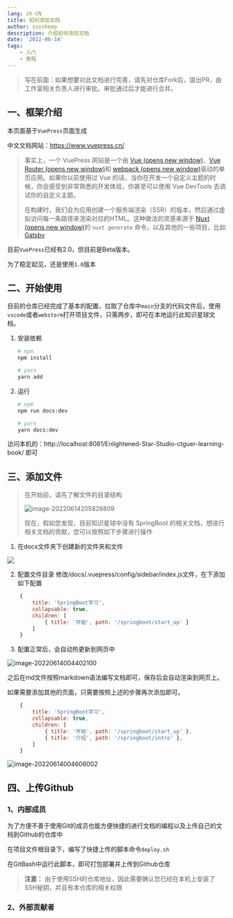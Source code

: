 ```yaml
---
lang: zh-CN
title: 如何添加文档
author: ssssheep
description: 介绍如何添加文档
date: '2022-06-14'
tags: 
    - 入门
    - 教程
---
```


> 写在前面：如果想要对此文档进行完善，请先对仓库Fork后，提出PR，由工作室相关负责人进行审批。审批通过后才能进行合并。

## 一、框架介绍

本页面基于`VuePress`页面生成

中文文档网站：https://www.vuepress.cn/

> 事实上，一个 VuePress 网站是一个由 [Vue (opens new window)](http://vuejs.org/)、[Vue Router (opens new window)](https://github.com/vuejs/vue-router)和 [webpack (opens new window)](http://webpack.js.org/)驱动的单页应用。如果你以前使用过 Vue 的话，当你在开发一个自定义主题的时候，你会感受到非常熟悉的开发体验，你甚至可以使用 Vue DevTools 去调试你的自定义主题。
>
> 在构建时，我们会为应用创建一个服务端渲染（SSR）的版本，然后通过虚拟访问每一条路径来渲染对应的HTML。这种做法的灵感来源于 [Nuxt (opens new window)](https://nuxtjs.org/)的 `nuxt generate` 命令，以及其他的一些项目，比如 [Gatsby](https://www.gatsbyjs.org/)

目前`VuePress`已经有2.0，但目前是Beta版本。

为了稳定起见，还是使用`1.0`版本

## 二、开始使用

目前的仓库已经完成了基本的配置，拉取了仓库中`main`分支的代码文件后，使用`vscode`或者`webstorm`打开项目文件，只需两步，即可在本地运行此知识星球文档。

1. 安装依赖

   ```bash
   # npm
   npm install
   
   # yarn
   yarn add
   ```

2. 运行

   ```bash
   # npm
   npm run docs:dev
   
   # yarn
   yarn docs:dev
   ```

访问本机的：http://localhost:8081/Enlightened-Star-Studio-ctguer-learning-book/ 即可

## 三、添加文件

> 在开始前，请先了解文件的目录结构
>
> ![image-20220614205828809](http://43.142.84.101:9000/control/202206142058151.png)
>
> 现在，假如您发现，目前知识星球中没有 SpringBoot 的相关文档，想进行相关文档的贡献，您可以按照如下步骤进行操作

1. 在docs文件夹下创建新的文件夹和文件

![](https://insurence-1304011999.cos.ap-shanghai.myqcloud.com/img/202206132327571.png)

2. 配置文件目录
   修改/docs/.vuepress/config/sidebar/index.js文件，在下添加如下配置

```js
    {
        title: 'SpringBoot学习',
        collapsable: true,
        children: [
            { title: '开始', path: '/springboot/start_up' }
        ]
    }
```

3. 配置正常后，会自动热更新到网页中

![image-20220614004402100](https://insurence-1304011999.cos.ap-shanghai.myqcloud.com/img/202206140044798.png)

之后在md文件按照markdown语法编写文档即可，保存后会自动渲染到网页上。

如果需要添加其他的页面，只需要按照上述的步骤再次添加即可。

```js
    {
        title: 'SpringBoot学习',
        collapsable: true,
        children: [
            { title: '开始', path: '/springboot/start_up' },
            { title: '介绍', path: '/springboot/intro' },
        ]
    }
```



![image-20220614004606002](https://insurence-1304011999.cos.ap-shanghai.myqcloud.com/img/202206140046893.png)

## 四、上传Github

### 1、内部成员

为了方便不善于使用Git的成员也能方便快捷的进行文档的编程以及上传自己的文档到Github的仓库中

在项目文件根目录下，编写了快捷上传的脚本命令`deploy.sh`

在GitBash中运行此脚本，即可打包部署并上传到Github仓库

> **注意：** 由于使用SSH的仓库地址，因此需要确认您已经在本机上安装了SSH秘钥，并且有本仓库的相关权限

### 2、外部贡献者